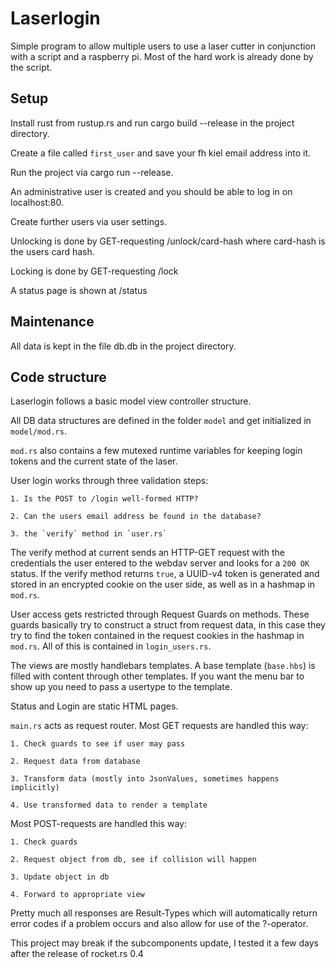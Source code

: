 # Laserlogin

Simple program to allow multiple users to use a laser cutter in conjunction with a script and a raspberry pi.
Most of the hard work is already done by the script.

## Setup
Install rust from rustup.rs and run cargo build --release in the project directory.

Create a file called `first_user` and save your fh kiel email address into it.

Run the project via cargo run --release.

An administrative user is created and you should be able to log in on localhost:80.

Create further users via user settings.

Unlocking is done by GET-requesting /unlock/card-hash where card-hash is the users card hash.

Locking is done by GET-requesting /lock

A status page is shown at /status

## Maintenance

All data is kept in the file db.db in the project directory.

## Code structure

Laserlogin follows a basic model view controller structure.

All DB data structures are defined in the folder `model` and get initialized in `model/mod.rs`.

`mod.rs` also contains a few mutexed runtime variables for keeping login tokens and the current state of the laser.

User login works through three validation steps:

    1. Is the POST to /login well-formed HTTP?

    2. Can the users email address be found in the database?

    3. the `verify` method in `user.rs`

The verify method at current sends an HTTP-GET request with the credentials the user entered to the webdav server and looks for a `200 OK` status.
If the verify method returns `true`, a UUID-v4 token is generated and stored in an encrypted cookie on the user side, as well as in a hashmap in `mod.rs`.

User access gets restricted through Request Guards on methods. These guards basically try to construct a struct from request data, in this case they try to find the token 
contained in the request cookies in the hashmap in `mod.rs`. All of this is contained in `login_users.rs`.

The views are mostly handlebars templates. A base template (`base.hbs`) is filled with content through other templates.
If you want the menu bar to show up you need to pass a usertype to the template.

Status and Login are static HTML pages.

`main.rs` acts as request router.
Most GET requests are handled this way:

    1. Check guards to see if user may pass

    2. Request data from database

    3. Transform data (mostly into JsonValues, sometimes happens implicitly)

    4. Use transformed data to render a template


Most POST-requests are handled this way:

    1. Check guards

    2. Request object from db, see if collision will happen

    3. Update object in db
    
    4. Forward to appropriate view

Pretty much all responses are Result-Types which will automatically return error codes if a problem occurs and also allow for use of the ?-operator.

This project may break if the subcomponents update, I tested it a few days after the release of rocket.rs 0.4